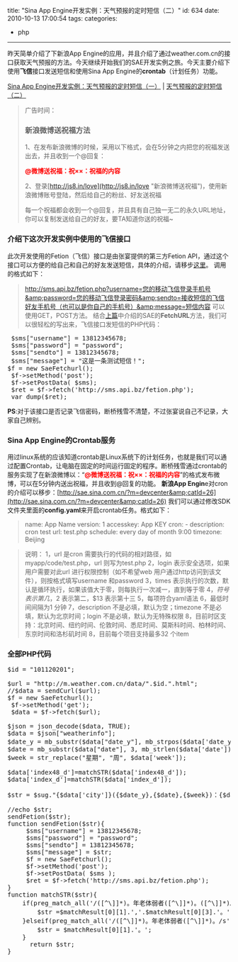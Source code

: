 title: "Sina App Engine开发实例：天气预报的定时短信（二）"
id: 634
date: 2010-10-13 17:00:54
tags: 
categories: 
- php
---

昨天简单介绍了下新浪App Engine的应用，并且介绍了通过weather.com.cn的接口获取天气预报的方法。今天继续开始我们的SAE开发实例之旅。今天主要介绍下使用**飞信**接口发送短信和使用Sina App Engine的**crontab**（计划任务）功能。

[Sina App Engine开发实例：天气预报的定时短信（一）](http://js8.in/633.html) | [天气预报的定时短信（二）](http://js8.in/634.html)

> 广告时间：
> 
> ### 新浪微博送祝福方法
> 
> 1、在发布新浪微博的时候，采用以下格式，会在5分钟之内把您的祝福发送出去，并且收到一个@回复：
> 
> <span style="color: #ff0000;">**@微博送祝福：祝××：祝福的内容**</span>
> 
> 2、登录[http://js8.in/love](http://js8.in/love "新浪微博送祝福")，使用新浪微博账号登陆，然后给自己的粉丝、好友送祝福
> 
> 每一个祝福都会收到一个@回复，并且具有自己独一无二的永久URL地址，你可以复制发送给自己的好友，要TA知道你送的祝福~

### 介绍下这次开发实例中使用的飞信接口

此次开发使用的Fetion（飞信）接口是由张宴提供的第三方Fetion API，通过这个接口可以方便的给自己和自己的好友发送短信，具体的介绍，请移步[这里](http://blog.s135.com/fetion_api/ "飞信接口")。
调用的格式如下：
> http://sms.api.bz/fetion.php?username=您的移动飞信登录手机号&amp;password=您的移动飞信登录密码&amp;sendto=接收短信的飞信好友手机号（也可以是你自己的手机号）&amp;message=短信内容
可以使用GET，POST方法。
结合[上篇](http://js8.in/633.html)中介绍的SAE的**FetchURL**方法，我们可以很轻松的写出来，飞信接口发短信的PHP代码：
<pre lang="php"> $sms["username"] = 13812345678;
 $sms["password"] = "password";
 $sms["sendto"] = 13812345678;
 $sms["message"] = "这是一条测试短信！";
$f = new SaeFetchurl();
 $f-&gt;setMethod('post');
 $f-&gt;setPostData( $sms);
 $ret = $f-&gt;fetch('http://sms.api.bz/fetion.php');
 var_dump($ret);</pre>
**PS**:对于该接口是否记录飞信密码，断桥残雪不清楚，不过张宴说自己不记录，大家自己辨别。

### Sina App Engine的Crontab服务

用过linux系统的应该知道crontab是Linux系统下的计划任务，也就是我们可以通过配置Crontab，让电脑在固定的时间运行固定的程序。断桥残雪通过crontab的服务实现了在新浪微博以：“<span style="color: #ff0000;">**@微博送祝福：祝××：祝福的内容**</span>”的格式发布微博，可以在5分钟内送出祝福，并且收到@回复的功能。
**新浪App Engin**e对cron的介绍可以移步：[http://sae.sina.com.cn/?m=devcenter&amp;catId=26](http://sae.sina.com.cn/?m=devcenter&amp;catId=26)
我们可以通过修改SDK文件夹里面的**config.yaml**来开启crontab任务。格式如下：
<!--more-->
> name: App Name
> version: 1
> accesskey: App KEY
> cron:
>     - description: cron test
> 	  url: test.php
> 	  schedule: every day of month 9:00
> 	  timezone: Beijing

> 说明：
> 1，url 是cron 需要执行的代码的相对路径，如myapp/code/test.php，url 则写为test.php
> 2，login 表示安全选项，如果用户需要对此url 进行权限控制（如不希望web 用户通过http访问到该文件），则按格式填写username 和password
> 3，times 表示执行的次数，默认是循环执行，如果该值大于零，则每执行一次减一，直到等于零
> 4，$符号表示第几，$2 表示第二，$13 表示第十三
> 5，每项符合yaml语法
> 6，最低时间间隔为1 分钟
> 7，description 不是必填，默认为空；timezone 不是必填，默认为北京时间；login 不是必填，默认为无特殊权限
> 8，目前时区支持：北京时间、纽约时间、伦敦时间、悉尼时间、莫斯科时间、柏林时间、东京时间和洛杉矶时间
> 8，目前每个项目支持最多32 个item

### 全部PHP代码

<pre lang="php">
$id = "101120201";

$url = "http://m.weather.com.cn/data/".$id.".html";
//$data = sendCurl($url);
$f = new SaeFetchurl();
 $f->setMethod('get');
 $data = $f->fetch($url);

$json = json_decode($data, TRUE);
$data = $json["weatherinfo"];
$date_y = mb_substr($data["date_y"], mb_strpos($data['date_y'], "年") + 1, mb_strlen($data['date_y']), 'utf-8');
$date = mb_substr($data["date"], 3, mb_strlen($data['date']), 'utf-8');
$week = str_replace("星期", "周", $data['week']);

$data['index48_d']=matchSTR($data['index48_d']);
$data['index_d']=matchSTR($data['index_d']);

$str = $sug."{$data['city']}({$date_y},{$date},{$week})：{$data['weather1']},{$data['temp1']},{$data['wind1']},紫外线{$data['index_uv']},{$data['index_d']}明天{$data['weather2']},{$data['temp2']},{$data['wind2']},紫外线{$data['index48_uv']},{$data['index48_d']}后天{$data['weather3']},{$data['temp3']}";

//echo $str;
sendFetion($str);
function sendFetion($str){
	 $sms["username"] = 13812345678;  
	 $sms["password"] = "password";  
	 $sms["sendto"] = 13812345678;  
	 $sms["message"] = $str; 
	 $f = new SaeFetchurl();
	 $f->setMethod('post');
	 $f->setPostData( $sms );
	 $ret = $f->fetch('http://sms.api.bz/fetion.php'); 
}
function matchSTR($str){
	if(preg_match_all('/([^\]]*)。年老体弱者([^\]]*)。([^\]]*)。/s',$str,$matchResult,PREG_SET_ORDER)){
		$str =$matchResult[0][1].','.$matchResult[0][3].'。';
    }elseif(preg_match_all('/([^\]]*)。年老体弱者([^\]]*)。/s',$str,$matchResult,PREG_SET_ORDER)){
    	$str = $matchResult[0][1].'。';
    }  
      return $str;
}
</pre>